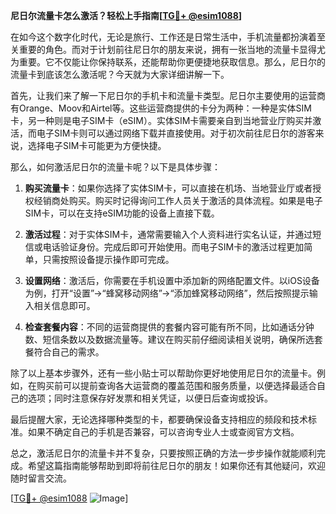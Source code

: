 **尼日尔流量卡怎么激活？轻松上手指南[[TG💪+ @esim1088](https://t.me/s/esim1088)]**

在如今这个数字化时代，无论是旅行、工作还是日常生活中，手机流量都扮演着至关重要的角色。而对于计划前往尼日尔的朋友来说，拥有一张当地的流量卡显得尤为重要。它不仅能让你保持联系，还能帮助你更便捷地获取信息。那么，尼日尔的流量卡到底该怎么激活呢？今天就为大家详细讲解一下。

首先，让我们来了解一下尼日尔的手机卡和流量卡类型。尼日尔主要使用的运营商有Orange、Moov和Airtel等。这些运营商提供的卡分为两种：一种是实体SIM卡，另一种则是电子SIM卡（eSIM）。实体SIM卡需要亲自到当地营业厅购买并激活，而电子SIM卡则可以通过网络下载并直接使用。对于初次前往尼日尔的游客来说，选择电子SIM卡可能更为方便快捷。

那么，如何激活尼日尔的流量卡呢？以下是具体步骤：

1. **购买流量卡**：如果你选择了实体SIM卡，可以直接在机场、当地营业厅或者授权经销商处购买。购买时记得询问工作人员关于激活的具体流程。如果是电子SIM卡，可以在支持eSIM功能的设备上直接下载。

2. **激活过程**：对于实体SIM卡，通常需要输入个人资料进行实名认证，并通过短信或电话验证身份。完成后即可开始使用。而电子SIM卡的激活过程更加简单，只需按照设备提示操作即可完成。

3. **设置网络**：激活后，你需要在手机设置中添加新的网络配置文件。以iOS设备为例，打开“设置”->“蜂窝移动网络”->“添加蜂窝移动网络”，然后按照提示输入相关信息即可。

4. **检查套餐内容**：不同的运营商提供的套餐内容可能有所不同，比如通话分钟数、短信条数以及数据流量等。建议在购买前仔细阅读相关说明，确保所选套餐符合自己的需求。

除了以上基本步骤外，还有一些小贴士可以帮助你更好地使用尼日尔的流量卡。例如，在购买前可以提前查询各大运营商的覆盖范围和服务质量，以便选择最适合自己的选项；同时注意保存好发票和相关凭证，以便日后查询或投诉。

最后提醒大家，无论选择哪种类型的卡，都要确保设备支持相应的频段和技术标准。如果不确定自己的手机是否兼容，可以咨询专业人士或查阅官方文档。

总之，激活尼日尔的流量卡并不复杂，只要按照正确的方法一步步操作就能顺利完成。希望这篇指南能够帮助到即将前往尼日尔的朋友！如果你还有其他疑问，欢迎随时留言交流。

[[TG💪+ @esim1088](https://t.me/s/esim1088) ![Image](https://i.postimg.cc/4NQfJmqS/Snipaste-2025-05-13-00-14-12.png)]